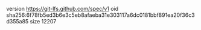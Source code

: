 version https://git-lfs.github.com/spec/v1
oid sha256:6f78fb5ed3b6e3c5eb8afaeba31e303117a6dc0181bbf891ea20f36c3d355a85
size 12207
